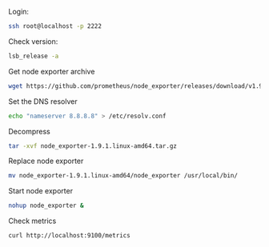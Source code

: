Login:
```bash
ssh root@localhost -p 2222
```

Check version:
```bash
lsb_release -a
```

Get node exporter archive
```bash
wget https://github.com/prometheus/node_exporter/releases/download/v1.9.1/node_exporter-1.9.1.linux-amd64.tar.gz
```

Set the DNS resolver
```bash
echo "nameserver 8.8.8.8" > /etc/resolv.conf
```

Decompress
```bash
tar -xvf node_exporter-1.9.1.linux-amd64.tar.gz
```

Replace node exporter
```bash
mv node_exporter-1.9.1.linux-amd64/node_exporter /usr/local/bin/
```

Start node exporter
```bash
nohup node_exporter &
```

Check metrics
```bash
curl http://localhost:9100/metrics
```
